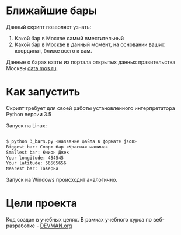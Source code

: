 # Ближайшие бары

Данный скрипт позволяет узнать: 
1. Какой бар в Москве самый вместительный
2. Какой бар в Москве в данный момент, на основании ваших координат, ближе всего к вам.

Данные о барах взяты из портала открытых данных правительства Москвы [data.mos.ru](https://data.mos.ru/).

# Как запустить

Скрипт требует для своей работы установленного интерпретатора Python версии 3.5

Запуск на Linux:

```bash

$ python 3_bars.py <название файла в формате json> 
Biggest bar: Спорт бар «Красная машина»
Smallest bar: Юнион Джек
Your longitude: 454545
Your latitude: 56565656
Nearest bar: Таверна

```

Запуск на Windows происходит аналогично.

# Цели проекта

Код создан в учебных целях. В рамках учебного курса по веб-разработке - [DEVMAN.org](https://devman.org)
